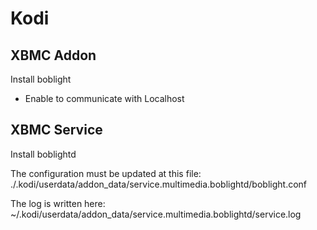 Kodi
====

XBMC Addon
---------
Install 
boblight 

- Enable to communicate with Localhost

XBMC Service
------------
Install
boblightd

The configuration must be updated at this file:
./.kodi/userdata/addon_data/service.multimedia.boblightd/boblight.conf

The log is written here: 
~/.kodi/userdata/addon_data/service.multimedia.boblightd/service.log


